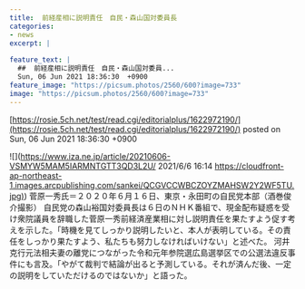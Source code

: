 ```yaml
---
title:  前経産相に説明責任　自民・森山国対委員長  
categories:
- news
excerpt: |
  
feature_text: |
  ##  前経産相に説明責任　自民・森山国対委員...
  Sun, 06 Jun 2021 18:36:30  +0900
feature_image: "https://picsum.photos/2560/600?image=733"
image: "https://picsum.photos/2560/600?image=733"
---
```


[https://rosie.5ch.net/test/read.cgi/editorialplus/1622972190/](https://rosie.5ch.net/test/read.cgi/editorialplus/1622972190/)
posted on Sun, 06 Jun 2021 18:36:30  +0900

<!--more-->

![](https://www.iza.ne.jp/article/20210606-VSMYW5MAM5IARMNTGTT3QD3L2U/ 2021/6/6 16:14 [https://cloudfront-ap-northeast-1.images.arcpublishing.com/sankei/QCGVCCWBCZOYZMAHSW2Y2WF5TU.jpg)](https://cloudfront-ap-northeast-1.images.arcpublishing.com/sankei/QCGVCCWBCZOYZMAHSW2Y2WF5TU.jpg)) 菅原一秀氏＝２０２０年６月１６日、東京・永田町の自民党本部（酒巻俊介撮影） 自民党の森山裕国対委員長は６日のＮＨＫ番組で、現金配布疑惑を受け衆院議員を辞職した菅原一秀前経済産業相に対し説明責任を果たすよう促す考えを示した。「時機を見てしっかり説明したいと、本人が表明している。その責任をしっかり果たすよう、私たちも努力しなければいけない」と述べた。 河井克行元法相夫妻の離党につながった令和元年参院選広島選挙区での公選法違反事件にも言及。「やがて裁判で結論が出ると予測している。それが済んだ後、一定の説明をしていただけるのではないか」と語った。
